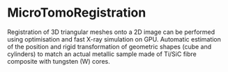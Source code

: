 # MicroTomoRegistration
Registration of 3D triangular meshes onto a 2D image can be performed using optimisation and fast X-ray simulation on GPU. Automatic estimation of the position and rigid transformation of geometric shapes (cube and cylinders) to match an actual metallic sample made of Ti/SiC fibre composite with tungsten (W) cores.
